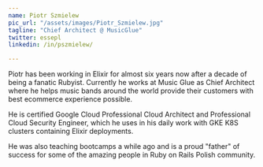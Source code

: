 ```yaml
---
name: Piotr Szmielew
pic_url: "/assets/images/Piotr_Szmielew.jpg"
tagline: "Chief Architect @ MusicGlue"
twitter: essepl
linkedin: /in/pszmielew/

---
```

Piotr has been working in Elixir for almost six years now after a decade of being a fanatic Rubyist. Currently he works at Music Glue as Chief Architect where he helps music bands around the world provide their customers with best ecommerce experience possible.

He is certified Google Cloud Professional Cloud Architect and Professional Cloud Security Engineer, which he uses in his daily work with GKE K8S clusters containing Elixir deployments.

He was also teaching bootcamps a while ago and is a proud "father" of success for some of the amazing people in Ruby on Rails Polish community.
